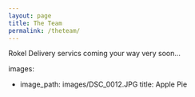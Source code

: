 ```yaml
---
layout: page
title: The Team
permalink: /theteam/
---
```


Rokel Delivery servics coming your way very soon...

images:
  - image_path: images/DSC_0012.JPG
    title: Apple Pie
